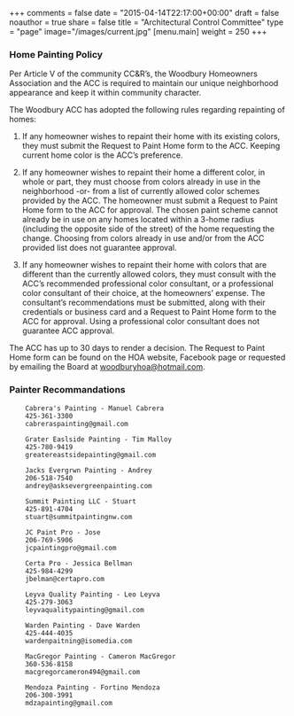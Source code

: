 +++
comments = false
date = "2015-04-14T22:17:00+00:00"
draft = false
noauthor = true
share = false
title = "Architectural Control Committee"
type = "page"
image="/images/current.jpg"
[menu.main]
weight = 250
+++

### Home Painting Policy
Per Article V of the community CC&R’s, the Woodbury Homeowners Association and the ACC is required to maintain our unique neighborhood appearance and keep it within community character.

The Woodbury ACC has adopted the following rules regarding repainting of homes:

1. If any homeowner wishes to repaint their home with its existing colors, they must submit the Request to Paint Home form to the ACC. Keeping current home color is the ACC’s preference.

2. If any homeowner wishes to repaint their home a different color, in whole or part, they must choose from colors already in use in the neighborhood -or- from a list of currently allowed color schemes provided by the ACC. The homeowner must submit a Request to Paint Home form to the ACC for approval. The chosen paint scheme cannot already be in use on any homes located within a 3-home radius (including the opposite side of the street) of the home requesting the change. Choosing from colors already in use and/or from the ACC provided list does not guarantee approval.

3. If any homeowner wishes to repaint their home with colors that are different than the currently allowed colors, they must consult with the ACC’s recommended professional color consultant, or a professional color consultant of their choice, at the homeowners’ expense. The consultant’s recommendations must be submitted, along with their credentials or business card and a Request to Paint Home form to the ACC for approval. Using a professional color consultant does not guarantee ACC approval.

The ACC has up to 30 days to render a decision. The Request to Paint Home form can be found on the HOA website, Facebook page or requested by emailing the Board at [woodburyhoa@hotmail.com](mailto:woodburyhoa@hotmail.com).

### Painter Recommandations

```
    Cabrera's Painting - Manuel Cabrera
    425-361-3300
    cabreraspainting@gmail.com
```

```
    Grater Easlside Painting - Tim Malloy
    425-780-9419
    greatereastsidepainting@gmail.com
```

```
    Jacks Evergrwn Painting - Andrey
    206-518-7540
    andrey@asksevergreenpainting.com
```

```
    Summit Painting LLC - Stuart
    425-891-4704
    stuart@summitpaintingnw.com
```

```
    JC Paint Pro - Jose
    206-769-5906
    jcpaintingpro@gmail.com
```

```
    Certa Pro - Jessica Bellman
    425-984-4299
    jbelman@certapro.com
```

```
    Leyva Quality Painting - Leo Leyva
    425-279-3063
    leyvaqualitypainting@gmail.com
```

```
    Warden Painting - Dave Warden
    425-444-4035
    wardenpaitning@isomedia.com
```

```
    MacGregor Painting - Cameron MacGregor
    360-536-8158
    macgregorcameron494@gmail.com
```

```
    Mendoza Painting - Fortino Mendoza
    206-300-3991
    mdzapainting@gmail.com
```